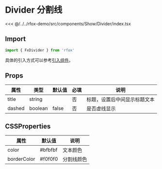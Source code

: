 # Divider 分割线

<CodeDemo name="Divider">

<<< @/../../rfox-demo/src/components/Show/Divider/index.tsx

</CodeDemo>

## Import

```js
import { FxDivider } from 'rfox'
```

具体的引入方式可以参考[引入组件](../guide/import.md)。

## Props

| 属性   | 类型    | 默认值 | 必填 | 说明                         |
| ------ | ------- | ------ | ---- | ---------------------------- |
| title  | string  |        | 否   | 标题，设置后中间显示标题文本 |
| dashed | boolean | false  | 否   | 是否虚线显示                 |

## CSSProperties

| 属性        | 默认值  | 说明       |
| ----------- | ------- | ---------- |
| color       | #bfbfbf | 文本颜色   |
| borderColor | #f0f0f0 | 分割线颜色 |

